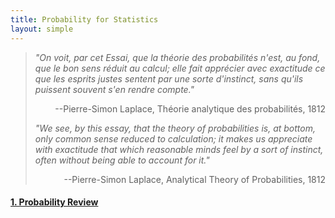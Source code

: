 ```yaml
---
title: Probability for Statistics
layout: simple
---
```


>*"On voit, par cet Essai, que la théorie des probabilités n'est, au fond, que le bon sens réduit au calcul; elle fait apprécier avec exactitude ce que les esprits justes sentent par une sorte d'instinct, sans qu'ils puissent souvent s'en rendre compte."*
>
><p align="right">--Pierre-Simon Laplace, Théorie analytique des probabilités, 1812</p>
>
>*"We see, by this essay, that the theory of probabilities is, at bottom, only common sense reduced to calculation; it makes us appreciate with exactitude that which reasonable minds feel by a sort of instinct, often without being able to account for it."*
>
><p align="right">--Pierre-Simon Laplace, Analytical Theory of Probabilities, 1812</p>

#### [1. Probability Review](/study/Imperial_mathematics/year_2/Probability_For_Statistics/Part_1)
